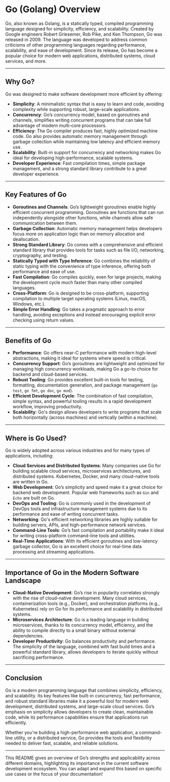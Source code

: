
# Go (Golang) Overview

Go, also known as Golang, is a statically typed, compiled programming language designed for simplicity, efficiency, and scalability. Created by Google engineers Robert Griesemer, Rob Pike, and Ken Thompson, Go was released in 2009. The language was developed to address common criticisms of other programming languages regarding performance, scalability, and ease of development. Since its release, Go has become a popular choice for modern web applications, distributed systems, cloud services, and more.

---

## Why Go?

Go was designed to make software development more efficient by offering:
- **Simplicity**: A minimalistic syntax that is easy to learn and code, avoiding complexity while supporting robust, large-scale applications.
- **Concurrency**: Go’s concurrency model, based on goroutines and channels, simplifies writing concurrent programs that can take full advantage of modern multi-core processors.
- **Efficiency**: The Go compiler produces fast, highly optimized machine code. Go also provides automatic memory management through garbage collection while maintaining low latency and efficient memory use.
- **Scalability**: Built-in support for concurrency and networking makes Go ideal for developing high-performance, scalable systems.
- **Developer Experience**: Fast compilation times, simple package management, and a strong standard library contribute to a great developer experience.

---

## Key Features of Go

- **Goroutines and Channels**: Go’s lightweight goroutines enable highly efficient concurrent programming. Goroutines are functions that can run independently alongside other functions, while channels allow safe communication between them.
- **Garbage Collection**: Automatic memory management helps developers focus more on application logic than on memory allocation and deallocation.
- **Strong Standard Library**: Go comes with a comprehensive and efficient standard library that provides tools for tasks such as file I/O, networking, cryptography, and testing.
- **Statically Typed with Type Inference**: Go combines the reliability of static typing with the convenience of type inference, offering both performance and ease of use.
- **Fast Compilation**: Go compiles quickly, even for large projects, making the development cycle much faster than many other compiled languages.
- **Cross-Platform**: Go is designed to be cross-platform, supporting compilation to multiple target operating systems (Linux, macOS, Windows, etc.).
- **Simple Error Handling**: Go takes a pragmatic approach to error handling, avoiding exceptions and instead encouraging explicit error checking using return values.
  
---

## Benefits of Go

- **Performance**: Go offers near-C performance with modern high-level abstractions, making it ideal for systems where speed is critical.
- **Concurrency Support**: Go’s goroutines are lightweight and optimized for managing high concurrency workloads, making Go a go-to choice for backend and cloud-based services.
- **Robust Tooling**: Go provides excellent built-in tools for testing, formatting, documentation generation, and package management (`go test`, `go fmt`, `go doc`, `go mod`).
- **Efficient Development Cycle**: The combination of fast compilation, simple syntax, and powerful tooling results in a rapid development workflow, improving productivity.
- **Scalability**: Go's design allows developers to write programs that scale both horizontally (across machines) and vertically (within a machine).

---

## Where is Go Used?

Go is widely adopted across various industries and for many types of applications, including:

- **Cloud Services and Distributed Systems**: Many companies use Go for building scalable cloud services, microservices architectures, and distributed systems. Kubernetes, Docker, and many cloud-native tools are written in Go.
- **Web Development**: Go’s simplicity and speed make it a great choice for backend web development. Popular web frameworks such as `Gin` and `Echo` are built on Go.
- **DevOps and Tooling**: Go is commonly used in the development of DevOps tools and infrastructure management systems due to its performance and ease of writing concurrent tasks.
- **Networking**: Go's efficient networking libraries are highly suitable for building servers, APIs, and high-performance network services.
- **Command-Line Tools**: Go’s fast compilation and portability make it ideal for writing cross-platform command-line tools and utilities.
- **Real-Time Applications**: With its efficient goroutines and low-latency garbage collector, Go is an excellent choice for real-time data processing and streaming applications.
  
---

## Importance of Go in the Modern Software Landscape

- **Cloud-Native Development**: Go’s rise in popularity correlates strongly with the rise of cloud-native development. Many cloud services, containerization tools (e.g., Docker), and orchestration platforms (e.g., Kubernetes) rely on Go for its performance and scalability in distributed systems.
- **Microservices Architecture**: Go is a leading language in building microservices, thanks to its concurrency model, efficiency, and the ability to compile directly to a small binary without external dependencies.
- **Developer Productivity**: Go balances productivity and performance. The simplicity of the language, combined with fast build times and a powerful standard library, allows developers to iterate quickly without sacrificing performance.

---

## Conclusion

Go is a modern programming language that combines simplicity, efficiency, and scalability. Its key features like built-in concurrency, fast performance, and robust standard libraries make it a powerful tool for modern web development, distributed systems, and large-scale cloud services. Go’s emphasis on simplicity allows developers to create clean, maintainable code, while its performance capabilities ensure that applications run efficiently.

Whether you're building a high-performance web application, a command-line utility, or a distributed service, Go provides the tools and flexibility needed to deliver fast, scalable, and reliable solutions.

---

This README gives an overview of Go’s strengths and applicability across different domains, highlighting its importance in the current software development ecosystem. You can adapt and expand this based on specific use cases or the focus of your documentation!
